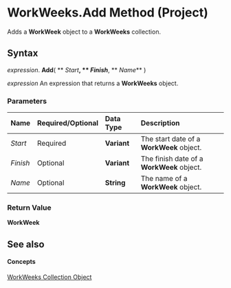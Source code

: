 
# WorkWeeks.Add Method (Project)

Adds a  **WorkWeek** object to a **WorkWeeks** collection.


## Syntax

 _expression_. **Add**( ** _Start_**, ** _Finish_**, ** _Name_** )

 _expression_ An expression that returns a **WorkWeeks** object.


### Parameters



|**Name**|**Required/Optional**|**Data Type**|**Description**|
|:-----|:-----|:-----|:-----|
| _Start_|Required|**Variant**|The start date of a  **WorkWeek** object.|
| _Finish_|Optional|**Variant**|The finish date of a  **WorkWeek** object.|
| _Name_|Optional|**String**|The name of a  **WorkWeek** object.|

### Return Value

 **WorkWeek**


## See also


#### Concepts


[WorkWeeks Collection Object](0f8ba50a-b87a-1b0b-5012-f6a303849a12.md)